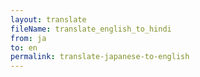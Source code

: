 ```yaml
--- 
layout: translate 
fileName: translate_english_to_hindi 
from: ja
to: en 
permalink: translate-japanese-to-english
---
```

